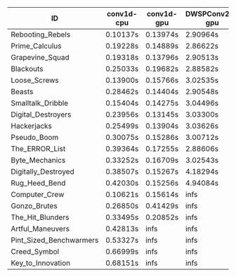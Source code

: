 |ID|conv1d-cpu|conv1d-gpu|DWSPConv2D-gpu|gemm-gpu|avg|
|-|-|-|-|-|-|
|Rebooting_Rebels|0.10137s|0.13974s|2.90964s|1.70937s|1.21503s|
|Prime_Calculus|0.19228s|0.14889s|2.86622s|1.71948s|1.23172s|
|Grapevine_Squad|0.19318s|0.13796s|2.90513s|1.74182s|1.24452s|
|Blackouts|0.25033s|0.19682s|2.88582s|1.71370s|1.26167s|
|Loose_Screws|0.13900s|0.15766s|3.02535s|1.83976s|1.29044s|
|Beasts|0.28462s|0.14404s|2.90548s|1.91011s|1.31106s|
|Smalltalk_Dribble|0.15404s|0.14275s|3.04496s|1.90860s|1.31259s|
|Digital_Destroyers|0.23956s|0.13145s|3.03300s|1.91121s|1.32881s|
|Hackerjacks|0.25499s|0.13904s|3.03626s|1.91608s|1.33659s|
|Pseudo_Boom|0.30075s|0.15286s|3.00712s|1.93878s|1.34988s|
|The_ERROR_List|0.39364s|0.17255s|2.88606s|1.96501s|1.35432s|
|Byte_Mechanics|0.33252s|0.16709s|3.02543s|1.92192s|1.36174s|
|Digitally_Destroyed|0.38507s|0.15267s|4.18294s|2.46826s|1.79723s|
|Rug_Heed_Bend|0.42030s|0.15256s|4.94084s|4.36360s|2.46932s|
|Computer_Crew|0.10621s|0.15614s|infs|4.39107s|infs|
|Gonzo_Brutes|0.26850s|0.41429s|infs|4.38191s|infs|
|The_Hit_Blunders|0.33495s|0.20852s|infs|1.92572s|infs|
|Artful_Maneuvers|0.42813s|infs|infs|4.48590s|infs|
|Pint_Sized_Benchwarmers|0.53327s|infs|infs|4.42943s|infs|
|Creed_Symbol|0.66999s|infs|infs|4.42675s|infs|
|Key_to_Innovation|0.68151s|infs|infs|4.47403s|infs|
